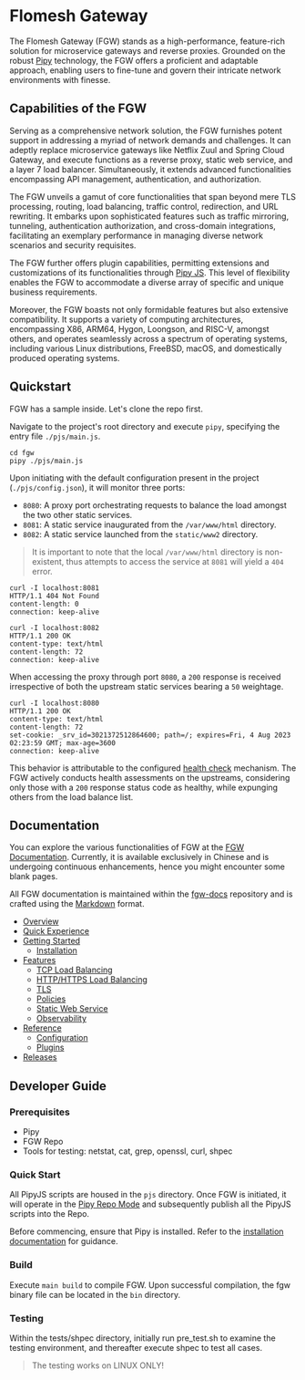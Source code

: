 # Flomesh Gateway

The Flomesh Gateway (FGW) stands as a high-performance, feature-rich solution for microservice gateways and reverse proxies. Grounded on the robust [Pipy](https://github.com/flomesh-io/pipy) technology, the FGW offers a proficient and adaptable approach, enabling users to fine-tune and govern their intricate network environments with finesse.

## Capabilities of the FGW

Serving as a comprehensive network solution, the FGW furnishes potent support in addressing a myriad of network demands and challenges. It can adeptly replace microservice gateways like Netflix Zuul and Spring Cloud Gateway, and execute functions as a reverse proxy, static web service, and a layer 7 load balancer. Simultaneously, it extends advanced functionalities encompassing API management, authentication, and authorization.

The FGW unveils a gamut of core functionalities that span beyond mere TLS processing, routing, load balancing, traffic control, redirection, and URL rewriting. It embarks upon sophisticated features such as traffic mirroring, tunneling, authentication authorization, and cross-domain integrations, facilitating an exemplary performance in managing diverse network scenarios and security requisites.

The FGW further offers plugin capabilities, permitting extensions and customizations of its functionalities through [Pipy JS](https://flomesh.io/pipy/docs/en/reference/pjs). This level of flexibility enables the FGW to accommodate a diverse array of specific and unique business requirements.

Moreover, the FGW boasts not only formidable features but also extensive compatibility. It supports a variety of computing architectures, encompassing X86, ARM64, Hygon, Loongson, and RISC-V, amongst others, and operates seamlessly across a spectrum of operating systems, including various Linux distributions, FreeBSD, macOS, and domestically produced operating systems.

## Quickstart

FGW has a sample inside. Let's clone the repo first.

Navigate to the project's root directory and execute `pipy`, specifying the entry file `./pjs/main.js`.

```shell
cd fgw
pipy ./pjs/main.js
```

Upon initiating with the default configuration present in the project (`./pjs/config.json`), it will monitor three ports:

  * `8080`: A proxy port orchestrating requests to balance the load amongst the two other static services.
  * `8081`: A static service inaugurated from the `/var/www/html` directory.
  * `8082`: A static service launched from the `static/www2` directory.

> It is important to note that the local `/var/www/html` directory is non-existent, thus attempts to access the service at `8081` will yield a `404` error.

```shell
curl -I localhost:8081
HTTP/1.1 404 Not Found
content-length: 0
connection: keep-alive

curl -I localhost:8082
HTTP/1.1 200 OK
content-type: text/html
content-length: 72
connection: keep-alive
```

When accessing the proxy through port `8080`, a `200` response is received irrespective of both the upstream static services bearing a `50` weightage.

```shell
curl -I localhost:8080
HTTP/1.1 200 OK
content-type: text/html
content-length: 72
set-cookie: _srv_id=3021372512864600; path=/; expires=Fri, 4 Aug 2023 02:23:59 GMT; max-age=3600
connection: keep-alive
```

This behavior is attributable to the configured [health check](https://fgw-docs.flomesh.io/features/healthcheck/) mechanism. The FGW actively conducts health assessments on the upstreams, considering only those with a `200` response status code as healthy, while expunging others from the load balance list.

## Documentation

You can explore the various functionalities of FGW at the [FGW Documentation](https://fgw-docs.flomesh.io). Currently, it is available exclusively in Chinese and is undergoing continuous enhancements, hence you might encounter some blank pages.

All FGW documentation is maintained within the [fgw-docs](https://github.com/flomesh-io/fgw-docs) repository and is crafted using the [Markdown](https://www.markdownguide.org/basic-syntax/) format.

* [Overview](https://fgw-docs.flomesh.io/overview/)
* [Quick Experience](https://fgw-docs.flomesh.io/quickstart/)
* [Getting Started](https://fgw-docs.flomesh.io/getting_started/)
  * [Installation](https://fgw-docs.flomesh.io/getting_started/install/)
* [Features](https://fgw-docs.flomesh.io/features/)
  * [TCP Load Balancing](https://fgw-docs.flomesh.io/features/tcp-load-balancer/)
  * [HTTP/HTTPS Load Balancing](https://fgw-docs.flomesh.io/features/http-load-balancer/)
  * [TLS](https://fgw-docs.flomesh.io/features/tls/)
  * [Policies](https://fgw-docs.flomesh.io/features/policies/)
  * [Static Web Service](https://fgw-docs.flomesh.io/features/static-server/)
  * [Observability](https://fgw-docs.flomesh.io/features/observability/)
* [Reference](https://fgw-docs.flomesh.io/reference/)
  * [Configuration](https://fgw-docs.flomesh.io/reference/configuration/)
  * [Plugins](https://fgw-docs.flomesh.io/reference/plugin/)
* [Releases](https://fgw-docs.flomesh.io/releases/)

## Developer Guide

### Prerequisites

- Pipy
- FGW Repo
- Tools for testing: netstat, cat, grep, openssl, curl, shpec

### Quick Start

All PipyJS scripts are housed in the `pjs` directory. Once FGW is initiated, it will operate in the [Pipy Repo Mode](https://flomesh.io/pipy/docs/en/operating/repo/0-intro) and subsequently publish all the PipyJS scripts into the Repo.

Before commencing, ensure that Pipy is installed. Refer to the [installation documentation](https://flomesh.io/pipy/docs/en/getting-started/build-install) for guidance.

### Build

Execute `main build` to compile FGW. Upon successful compilation, the fgw binary file can be located in the `bin` directory.

### Testing

Within the tests/shpec directory, initially run pre_test.sh to examine the testing environment, and thereafter execute shpec to test all cases.

> The testing works on LINUX ONLY!